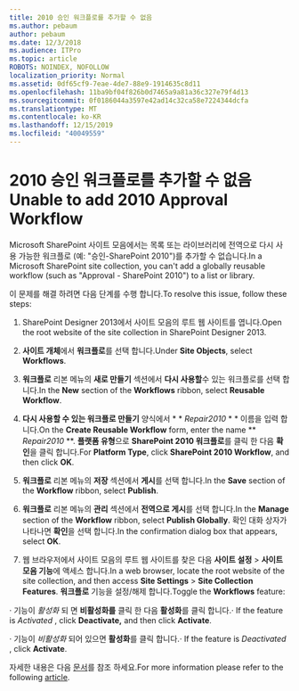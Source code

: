```yaml
---
title: 2010 승인 워크플로를 추가할 수 없음
ms.author: pebaum
author: pebaum
ms.date: 12/3/2018
ms.audience: ITPro
ms.topic: article
ROBOTS: NOINDEX, NOFOLLOW
localization_priority: Normal
ms.assetid: 0df65cf9-7eae-4de7-88e9-1914635c8d11
ms.openlocfilehash: 11ba9bf04f826b0d7465a9a81a36c327e79f4d13
ms.sourcegitcommit: 0f0186044a3597e42ad14c32ca58e7224344dcfa
ms.translationtype: MT
ms.contentlocale: ko-KR
ms.lasthandoff: 12/15/2019
ms.locfileid: "40049559"
---
```

# <a name="unable-to-add-2010-approval-workflow"></a><span data-ttu-id="5ee84-102">2010 승인 워크플로를 추가할 수 없음</span><span class="sxs-lookup"><span data-stu-id="5ee84-102">Unable to add 2010 Approval Workflow</span></span>

<span data-ttu-id="5ee84-103">Microsoft SharePoint 사이트 모음에서는 목록 또는 라이브러리에 전역으로 다시 사용 가능한 워크플로 (예: "승인-SharePoint 2010")를 추가할 수 없습니다.</span><span class="sxs-lookup"><span data-stu-id="5ee84-103">In a Microsoft SharePoint site collection, you can't add a globally reusable workflow (such as "Approval - SharePoint 2010") to a list or library.</span></span>
  
<span data-ttu-id="5ee84-104">이 문제를 해결 하려면 다음 단계를 수행 합니다.</span><span class="sxs-lookup"><span data-stu-id="5ee84-104">To resolve this issue, follow these steps:</span></span> 
  
1. <span data-ttu-id="5ee84-105">SharePoint Designer 2013에서 사이트 모음의 루트 웹 사이트를 엽니다.</span><span class="sxs-lookup"><span data-stu-id="5ee84-105">Open the root website of the site collection in SharePoint Designer 2013.</span></span>
  
2. <span data-ttu-id="5ee84-106">**사이트 개체**에서 **워크플로**를 선택 합니다.</span><span class="sxs-lookup"><span data-stu-id="5ee84-106">Under **Site Objects**, select **Workflows**.</span></span> 
  
3. <span data-ttu-id="5ee84-107">**워크플로** 리본 메뉴의 **새로 만들기** 섹션에서 **다시 사용할**수 있는 워크플로를 선택 합니다.</span><span class="sxs-lookup"><span data-stu-id="5ee84-107">In the **New** section of the **Workflows** ribbon, select **Reusable Workflow**.</span></span> 
  
4. <span data-ttu-id="5ee84-108">**다시 사용할 수 있는 워크플로 만들기** 양식에서 \* \* *Repair2010* \* \* 이름을 입력 합니다.</span><span class="sxs-lookup"><span data-stu-id="5ee84-108">On the **Create Reusable Workflow** form, enter the name \*\* *Repair2010* \*\*.</span></span> <span data-ttu-id="5ee84-109">**플랫폼 유형**으로 **SharePoint 2010 워크플로**를 클릭 한 다음 **확인**을 클릭 합니다.</span><span class="sxs-lookup"><span data-stu-id="5ee84-109">For **Platform Type**, click **SharePoint 2010 Workflow**, and then click **OK**.</span></span> 
  
1. <span data-ttu-id="5ee84-110">**워크플로** 리본 메뉴의 **저장** 섹션에서 **게시**를 선택 합니다.</span><span class="sxs-lookup"><span data-stu-id="5ee84-110">In the **Save** section of the **Workflow** ribbon, select **Publish**.</span></span> 
  
2. <span data-ttu-id="5ee84-111">**워크플로** 리본 메뉴의 **관리** 섹션에서 **전역으로 게시**를 선택 합니다.</span><span class="sxs-lookup"><span data-stu-id="5ee84-111">In the **Manage** section of the **Workflow** ribbon, select **Publish Globally**.</span></span> <span data-ttu-id="5ee84-112">확인 대화 상자가 나타나면 **확인**을 선택 합니다.</span><span class="sxs-lookup"><span data-stu-id="5ee84-112">In the confirmation dialog box that appears, select **OK**.</span></span> 
  
3. <span data-ttu-id="5ee84-113">웹 브라우저에서 사이트 모음의 루트 웹 사이트를 찾은 다음 **사이트 설정** \> **사이트 모음 기능**에 액세스 합니다.</span><span class="sxs-lookup"><span data-stu-id="5ee84-113">In a web browser, locate the root website of the site collection, and then access **Site Settings** \> **Site Collection Features**.</span></span> <span data-ttu-id="5ee84-114">**워크플로** 기능을 설정/해제 합니다.</span><span class="sxs-lookup"><span data-stu-id="5ee84-114">Toggle the **Workflows** feature:</span></span> 
  
<span data-ttu-id="5ee84-115">· 기능이 *활성화* 되 면 **비활성화를** 클릭 한 다음 **활성화**를 클릭 합니다.</span><span class="sxs-lookup"><span data-stu-id="5ee84-115">· If the feature is  *Activated*  , click **Deactivate,** and then click **Activate**.</span></span> 
  
<span data-ttu-id="5ee84-116">· 기능이 *비활성화* 되어 있으면 **활성화**를 클릭 합니다.</span><span class="sxs-lookup"><span data-stu-id="5ee84-116">· If the feature is  *Deactivated*  , click **Activate**.</span></span> 
  
<span data-ttu-id="5ee84-117">자세한 내용은 다음 [문서](https://go.microsoft.com/fwlink/?linkid=2047770&amp;clcid=0x409)를 참조 하세요.</span><span class="sxs-lookup"><span data-stu-id="5ee84-117">For more information please refer to the following [article](https://go.microsoft.com/fwlink/?linkid=2047770&amp;clcid=0x409).</span></span>
  

